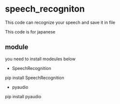 # speech_recogniton

This code can recognize your speech and save it in file

This code is for japanese
## module
you need to install modeules below

- SpeechRecognition

pip install SpeechRecognition

- pyaudio

 pip install pyaudio
 
 
